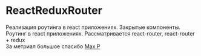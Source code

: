 # ReactReduxRouter
Реализация роутинга в react приложениях. Закрытые компоненты.<br />
Роутинг в react приложениях. Рассматривается react-router, react-router + redux<br />
За метриал большое спасибо [Max P](https://www.gitbook.com/star/book/maxfarseer/react-router-course-ru)
